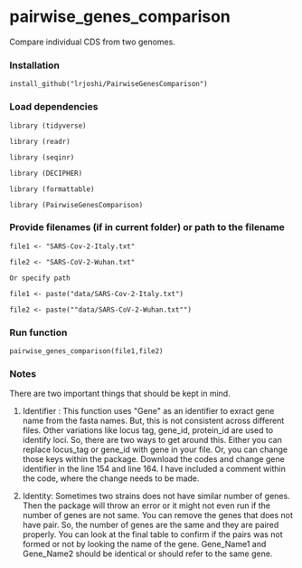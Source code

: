 # pairwise_genes_comparison
Compare individual CDS from two genomes. 


### Installation 

```
install_github("lrjoshi/PairwiseGenesComparison")
```

### Load dependencies
```
library (tidyverse)

library (readr)

library (seqinr)

library (DECIPHER)

library (formattable)

library (PairwiseGenesComparison)
```

### Provide filenames (if in current folder) or path to the filename

```
file1 <- "SARS-Cov-2-Italy.txt"

file2 <- "SARS-CoV-2-Wuhan.txt"

Or specify path

file1 <- paste("data/SARS-Cov-2-Italy.txt")

file2 <- paste(""data/SARS-CoV-2-Wuhan.txt"")
```
### Run function 

```
pairwise_genes_comparison(file1,file2)
```

### Notes

There are two important things that should be kept in mind.

1) Identifier : This function uses "Gene" as an identifier to exract gene name from the fasta names. But, this is not 
consistent across different files. Other variations like locus tag, gene_id, protein_id are used to identify loci. So, 
there are two ways to get around this. Either you can replace locus_tag or gene_id with gene in your file. Or, you can change those keys within the package. Download the codes and change gene identifier in the line 154 and line 164. I have included a comment within the code, where the change needs to be made.


2) Identity: Sometimes two strains does not have similar number of genes. Then the package will throw an error or it might not even run if the number of genes are not same. You can remove the genes that does not have pair. So, the number of genes are the same and they are paired properly. You can look at the final table to confirm if the pairs was not formed or not by looking the name of the gene. Gene_Name1 and Gene_Name2 should be identical or should refer to the same gene.



